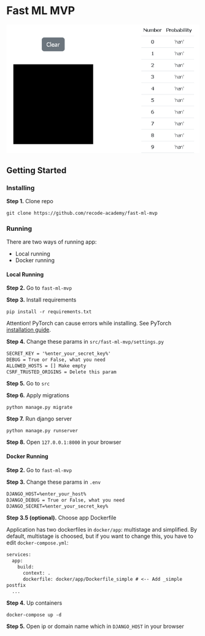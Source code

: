 # Fast ML MVP

![preview image](_static/websocket_demo.gif)

## Getting Started

### Installing

**Step 1.** Clone repo
```
git clone https://github.com/recode-academy/fast-ml-mvp
```

### Running

There are two ways of running app:

* Local running
* Docker running

#### Local Running

**Step 2.** Go to `fast-ml-mvp`

**Step 3.** Install requirements
```
pip install -r requirements.txt
```

Attention! PyTorch can cause errors while installing. 
See PyTorch [installation guide](https://pytorch.org/get-started/locally/).


**Step 4.** Change these params in `src/fast-ml-mvp/settings.py`

```
SECRET_KEY = '%enter_your_secret_key%'
DEBUG = True or False, what you need
ALLOWED_HOSTS = [] Make empty
CSRF_TRUSTED_ORIGINS = Delete this param
```

**Step 5.** Go to `src`

**Step 6.** Apply migrations
```
python manage.py migrate
```

**Step 7.** Run django server
```
python manage.py runserver
```

**Step 8.** Open `127.0.0.1:8000` in your browser

#### Docker Running

**Step 2.** Go to `fast-ml-mvp`

**Step 3.** Change these params in `.env`

```
DJANGO_HOST=%enter_your_host%
DJANGO_DEBUG = True or False, what you need
DJANGO_SECRET=%enter_your_secret_key%
```

**Step 3.5 (optional).** Choose app Dockerfile

Application has two dockerfiles in `docker/app`: multistage and simplified. 
By default, multistage is choosed, but if you want to change this, you have to edit `docker-compose.yml`:

```
services:
  app:
    build:
      context: .
      dockerfile: docker/app/Dockerfile_simple # <-- Add _simple postfix
  ...
```

**Step 4.** Up containers
```
docker-compose up -d
```

**Step 5.** Open ip or domain name which in `DJANGO_HOST` in your browser
